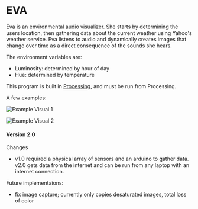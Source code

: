 EVA
=======

Eva is an environmental audio visualizer. She starts by determining the users location, then gathering data about the current weather using Yahoo's weather service. Eva listens to audio and dynamically creates images that change over time as a direct consequence of the sounds she hears.

The environment variables are:
  * Luminosity: determined by hour of day
  * Hue: determined by temperature

This program is built in [Processing](processing.org), and must be run from Processing.

A few examples:

![Example Visual 1](http://i.imgur.com/ucjeFKW.png)

![Example Visual 2](http://i.imgur.com/vqh4Pl6.png)

#### Version 2.0
Changes
 - v1.0 required a physical array of sensors and an arduino to gather data. v2.0 gets data from the internet and can be run from any laptop with an internet connection.

 Future implementaions:
  - fix image capture; currently only copies desaturated images, total loss of color
